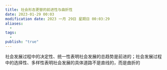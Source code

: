 ```yaml
---
title: 社会形态更替的前进性与曲折性
date: 2023-01-29 00:03
modification date: 2023 一月 29日 星期日 00:03:29
aliases:
  - 
tags:
  - 
publish: "true"
---
```


社会发展过程中的决定性、统一性表明社会发展的总趋势是前进的；社会发展过程中的选择性、多样性表明社会发展的具体道路不是直线的，而是曲折的

